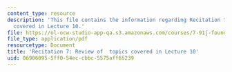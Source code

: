```yaml
---
content_type: resource
description: 'This file contains the information regarding Recitation 7: Review of  topics
  covered in Lecture 10.'
file: https://ol-ocw-studio-app-qa.s3.amazonaws.com/courses/7-91j-foundations-of-computational-and-systems-biology-spring-2014/069060955ff054eccbbc5575aff65239_MIT7_91JS14_Rec_3-19-14.pdf
file_type: application/pdf
resourcetype: Document
title: 'Recitation 7: Review of  topics covered in Lecture 10'
uid: 06906095-5ff0-54ec-cbbc-5575aff65239
---
```

